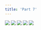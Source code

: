 ```yaml
---
title: 'Part 7'
---
```


![](pelen48.jpg)
![](pelen49.jpg)
![](pelen50.jpg)
![](pelen51.jpg)
![](pelen52.jpg)
